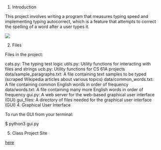 1. Introduction

This project involves writing a program that measures typing speed and implementing typing autocorrect, which is a feature that attempts to correct the spelling of a word after a user types it.

![](https://media.giphy.com/media/PP2GtzyBOLhiynNMCl/giphy.gif)

2. Files

Files in the project:

cats.py: The typing test logic
utils.py: Utility functions for interacting with files and strings
ucb.py: Utility functions for CS 61A projects
data/sample_paragraphs.txt: A file containing text samples to be typed (scraped Wikipedia articles about various topics)
data/common_words.txt: A file containing common English words in order of frequency
data/words.txt: A file containing many more English words in order of frequency
gui.py: A web server for the web-based graphical user interface (GUI)
gui_files: A directory of files needed for the graphical user interface (GUI)
4. Graphical User Interface

To run the GUI from your terminal:

$ python3 gui.py

5. Class Project Site

[here](https://inst.eecs.berkeley.edu/~cs61a/sp20/proj/cats/)
